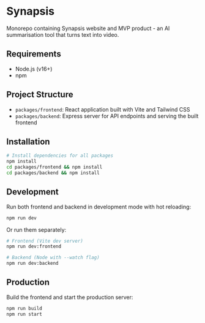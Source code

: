 # Synapsis

Monorepo containing Synapsis website and MVP product - an AI summarisation tool that turns text into video.

## Requirements

- Node.js (v16+)
- npm

## Project Structure

- `packages/frontend`: React application built with Vite and Tailwind CSS
- `packages/backend`: Express server for API endpoints and serving the built frontend

## Installation

```bash
# Install dependencies for all packages
npm install
cd packages/frontend && npm install
cd packages/backend && npm install
```

## Development

Run both frontend and backend in development mode with hot reloading:

```bash
npm run dev
```

Or run them separately:

```bash
# Frontend (Vite dev server)
npm run dev:frontend

# Backend (Node with --watch flag)
npm run dev:backend
```

## Production

Build the frontend and start the production server:

```bash
npm run build
npm run start
```
